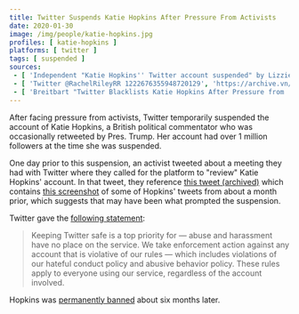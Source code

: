 ```yaml
---
title: Twitter Suspends Katie Hopkins After Pressure From Activists
date: 2020-01-30
image: /img/people/katie-hopkins.jpg
profiles: [ katie-hopkins ]
platforms: [ twitter ]
tags: [ suspended ]
sources:
 - [ 'Independent "Katie Hopkins'' Twitter account suspended" by Lizzie Dearden (30 Jan 2020)', 'https://archive.vn/KRwYL' ]
 - [ 'Twitter @RachelRileyRR 1222676355948720129', 'https://archive.vn/ipZff' ]
 - [ 'Breitbart "Twitter Blacklists Katie Hopkins After Pressure from ''Anti-Hate'' Group" by Allum Bokhari (30 Jan 2020)', 'https://archive.vn/bFO5w' ]
---
```


After facing pressure from activists, Twitter temporarily suspended the account
of Katie Hopkins, a British political commentator who was occasionally
retweeted by Pres. Trump. Her account had over 1 million followers at the time
she was suspended.

One day prior to this suspension, an activist tweeted about a meeting they had
with Twitter where they called for the platform to "review" Katie Hopkins'
account. In that tweet, they reference [this tweet
(archived)](https://archive.vn/CF9FV) which contains [this
screenshot](stormzy-tweets-screenshot.jpg) of some of Hopkins' tweets from
about a month prior, which suggests that may have been what prompted the
suspension.

Twitter gave the [following statement](https://archive.vn/bFO5w#selection-803.0-803.422):
> Keeping Twitter safe is a top priority for — abuse and harassment have no
> place on the service. We take enforcement action against any account that is
> violative of our rules — which includes violations of our hateful conduct
> policy and abusive behavior policy. These rules apply to everyone using our
> service, regardless of the account involved.

Hopkins was [permanently banned](/events/twitter-bans-katie-hopkins/) about six months later.
